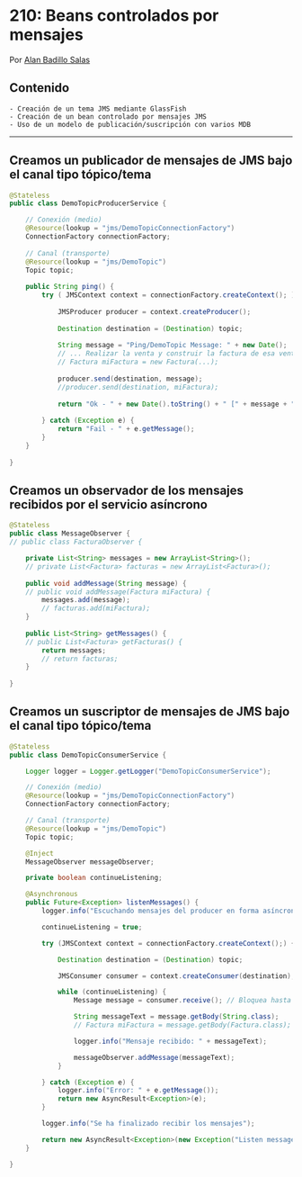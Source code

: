 # 210: Beans controlados por mensajes

Por [Alan Badillo Salas](mailto:alan@nomadacode.com)

## Contenido

    - Creación de un tema JMS mediante GlassFish
    - Creación de un bean controlado por mensajes JMS
    - Uso de un modelo de publicación/suscripción con varios MDB

---

## Creamos un publicador de mensajes de JMS bajo el canal tipo tópico/tema

```java
@Stateless
public class DemoTopicProducerService {

	// Conexión (medio)
	@Resource(lookup = "jms/DemoTopicConnectionFactory")
	ConnectionFactory connectionFactory;
	
	// Canal (transporte)
	@Resource(lookup = "jms/DemoTopic")
	Topic topic;
	
	public String ping() {
		try ( JMSContext context = connectionFactory.createContext(); ) {
			
			JMSProducer producer = context.createProducer();
			
			Destination destination = (Destination) topic;
			
			String message = "Ping/DemoTopic Message: " + new Date();
			// ... Realizar la venta y construir la factura de esa venta
			// Factura miFactura = new Factura(...);
			
			producer.send(destination, message);
			//producer.send(destination, miFactura);
			
			return "Ok - " + new Date().toString() + " [" + message + "]";
			
		} catch (Exception e) {
			return "Fail - " + e.getMessage();
		}
	}
	
}
```

## Creamos un observador de los mensajes recibidos por el servicio asíncrono

```java
@Stateless
public class MessageObserver {
// public class FacturaObserver {

	private List<String> messages = new ArrayList<String>();
	// private List<Factura> facturas = new ArrayList<Factura>();
	
	public void addMessage(String message) {
    // public void addMessage(Factura miFactura) {
		messages.add(message);
		// facturas.add(miFactura);
	}
	
	public List<String> getMessages() {
	// public List<Factura> getFacturas() {
		return messages;
		// return facturas;
	}
	
}
```

## Creamos un suscriptor de mensajes de JMS bajo el canal tipo tópico/tema

```java
@Stateless
public class DemoTopicConsumerService {

	Logger logger = Logger.getLogger("DemoTopicConsumerService");

	// Conexión (medio)
	@Resource(lookup = "jms/DemoTopicConnectionFactory")
	ConnectionFactory connectionFactory;

	// Canal (transporte)
	@Resource(lookup = "jms/DemoTopic")
	Topic topic;

	@Inject
	MessageObserver messageObserver;

	private boolean continueListening;

	@Asynchronous
	public Future<Exception> listenMessages() {
		logger.info("Escuchando mensajes del producer en forma asíncrona");

		continueListening = true;

		try (JMSContext context = connectionFactory.createContext();) {

			Destination destination = (Destination) topic;

			JMSConsumer consumer = context.createConsumer(destination);

			while (continueListening) {
				Message message = consumer.receive(); // Bloquea hasta el próximo mensaje

				String messageText = message.getBody(String.class);
				// Factura miFactura = message.getBody(Factura.class);

				logger.info("Mensaje recibido: " + messageText);

				messageObserver.addMessage(messageText);
			}

		} catch (Exception e) {
			logger.info("Error: " + e.getMessage());
			return new AsyncResult<Exception>(e);
		}

		logger.info("Se ha finalizado recibir los mensajes");

		return new AsyncResult<Exception>(new Exception("Listen message stopped"));
	}

}
```
